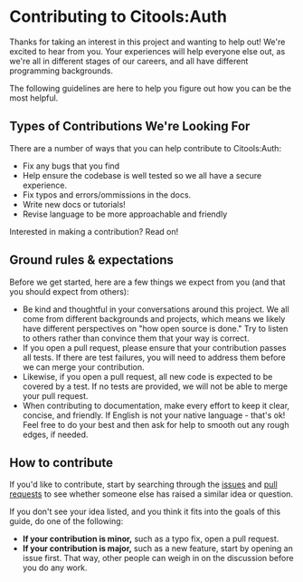 # Contributing to Citools:Auth

Thanks for taking an interest in this project and wanting to help out! We're excited to hear from you. Your experiences
will help everyone else out, as we're all in different stages of our careers, and all have different programming backgrounds.

The following guidelines are here to help you figure out how you can be the most helpful.

## Types of Contributions We're Looking For

There are a number of ways that you can help contribute to Citools:Auth:

* Fix any bugs that you find
* Help ensure the codebase is well tested so we all have a secure experience.
* Fix typos and errors/ommissions in the docs.
* Write new docs or tutorials!
* Revise language to be more approachable and friendly

Interested in making a contribution? Read on!

## Ground rules & expectations

Before we get started, here are a few things we expect from you (and that you should expect from others):

* Be kind and thoughtful in your conversations around this project. We all come from different backgrounds and projects,
    which means we likely have different perspectives on "how open source is done." Try to listen to others rather than
    convince them that your way is correct.
* If you open a pull request, please ensure that your contribution passes all tests. If there are test failures, you
    will need to address them before we can merge your contribution.
* Likewise, if you open a pull request, all new code is expected to be covered by a test. If no tests are provided,
    we will not be able to merge your pull request.
* When contributing to documentation, make every effort to keep it clear, concise, and friendly. If English is not
    your native language - that's ok! Feel free to do your best and then ask for help to smooth out any rough
    edges, if needed.

## How to contribute

If you'd like to contribute, start by searching through the [issues](https://github.com/jasongitaccount/jmyth-auth/issues)
and [pull requests](https://github.com/jasongitaccount/jmyth-auth/pulls) to see whether someone else has raised a similar idea or question.

If you don't see your idea listed, and you think it fits into the goals of this guide, do one of the following:

* **If your contribution is minor,** such as a typo fix, open a pull request.
* **If your contribution is major,** such as a new feature, start by opening an issue first. That way, other people can
    weigh in on the discussion before you do any work.
